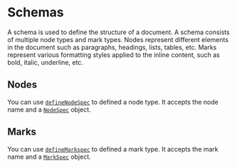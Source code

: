 # Schemas

A schema is used to define the structure of a document. A schema consists of
multiple node types and mark types. Nodes represent different elements in the
document such as paragraphs, headings, lists, tables, etc. Marks represent
various formatting styles applied to the inline content, such as bold, italic,
underline, etc.

## Nodes

You can use [`defineNodeSpec`] to defined a node type. It accepts the node name and a
[`NodeSpec`] object.

## Marks

You can use [`defineMarkspec`] to defined a mark type. It accepts the mark name and a
[`MarkSpec`] object.

[`defineNodeSpec`]: /references/core#defineNodeSpec
[`defineMarkSpec`]: /references/core#defineMarkSpec
[`NodeSpec`]: https://prosemirror.net/docs/ref/#model.NodeSpec
[`MarkSpec`]: https://prosemirror.net/docs/ref/#model.MarkSpec
